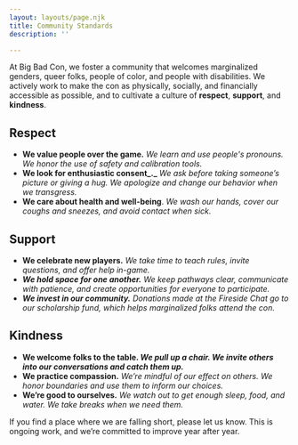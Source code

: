 ```yaml
---
layout: layouts/page.njk
title: Community Standards
description: ''

---
```

At Big Bad Con, we foster a community that welcomes marginalized genders, queer folks, people of color, and people with disabilities. We actively work to make the con as physically, socially, and financially accessible as possible, and to cultivate a culture of **respect**, **support**, and **kindness**.

## **Respect**

* **We value people over the game.** _We learn and use people's pronouns. We honor the use of safety and calibration tools._
* **We look for enthusiastic consent_._** _We ask before taking someone’s picture or giving a hug. We apologize and change our behavior when we transgress._
* **We care about health and well-being**. _We wash our hands, cover our coughs and sneezes, and avoid contact when sick._

## **Support**

* **We celebrate new players.** _We take time to teach rules, invite questions, and offer help in-game._
* **_We hold space for one another._** _We keep pathways clear, communicate with patience, and create opportunities for everyone to participate._
* **_We invest in our community._** _Donations made at the Fireside Chat go to our scholarship fund, which helps marginalized folks attend the con._

## **Kindness**

* **We welcome folks to the table. _We pull up a chair. We invite others into our conversations and catch them up._**
* **We practice compassion.** _We’re mindful of our effect on others. We honor boundaries and use them to inform our choices._
* **We’re good to ourselves.** _We watch out to get enough sleep, food, and water. We take breaks when we need them._

If you find a place where we are falling short, please let us know. This is ongoing work, and we’re committed to improve year after year.